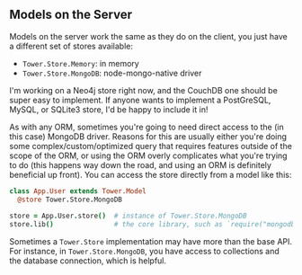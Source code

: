 ## Models on the Server

Models on the server work the same as they do on the client, you just have a different set of stores available:

- `Tower.Store.Memory`: in memory
- `Tower.Store.MongoDB`: node-mongo-native driver

I'm working on a Neo4j store right now, and the CouchDB one should be super easy to implement.  If anyone wants to implement a PostGreSQL, MySQL, or SQLite3 store, I'd be happy to include it in!

As with any ORM, sometimes you're going to need direct access to the (in this case) MongoDB driver.  Reasons for this are usually either you're doing some complex/custom/optimized query that requires features outside of the scope of the ORM, or using the ORM overly complicates what you're trying to do (this happens way down the road, and using an ORM is definitely beneficial up front).  You can access the store directly from a model like this:

``` coffeescript
class App.User extends Tower.Model
  @store Tower.Store.MongoDB
  
store = App.User.store()  # instance of Tower.Store.MongoDB
store.lib()               # the core library, such as `require("mongodb")`
```

Sometimes a `Tower.Store` implementation may have more than the base API.  For instance, in `Tower.Store.MongoDB`, you have access to collections and the database connection, which is helpful.
